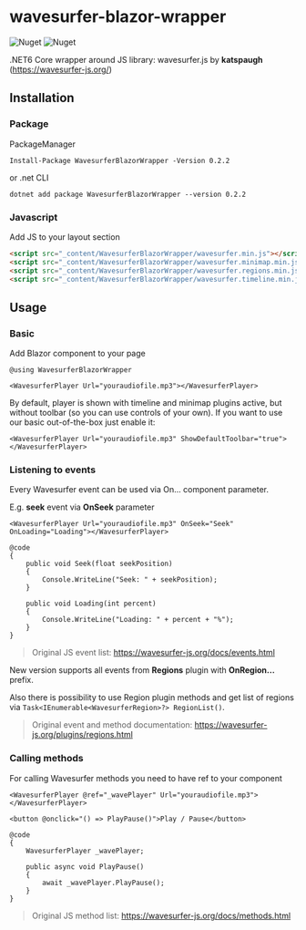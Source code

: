 # wavesurfer-blazor-wrapper

![Nuget](https://img.shields.io/nuget/v/WavesurferBlazorWrapper) ![Nuget](https://img.shields.io/nuget/dt/WavesurferBlazorWrapper)

.NET6 Core wrapper around JS library: wavesurfer.js by **katspaugh** (https://wavesurfer-js.org/)

## Installation

### Package
PackageManager
```
Install-Package WavesurferBlazorWrapper -Version 0.2.2
```
or .net CLI
```
dotnet add package WavesurferBlazorWrapper --version 0.2.2
```

### Javascript
Add JS to your layout <head> section
```html
<script src="_content/WavesurferBlazorWrapper/wavesurfer.min.js"></script>
<script src="_content/WavesurferBlazorWrapper/wavesurfer.minimap.min.js"></script>
<script src="_content/WavesurferBlazorWrapper/wavesurfer.regions.min.js"></script>
<script src="_content/WavesurferBlazorWrapper/wavesurfer.timeline.min.js"></script>
```

## Usage

### Basic
Add Blazor component to your page
```razor
@using WavesurferBlazorWrapper

<WavesurferPlayer Url="youraudiofile.mp3"></WavesurferPlayer>
```
By default, player is shown with timeline and minimap plugins active, but without toolbar (so you can use controls of your own). If you want to use our basic out-of-the-box just enable it:
```razor
<WavesurferPlayer Url="youraudiofile.mp3" ShowDefaultToolbar="true"></WavesurferPlayer>
```

### Listening to events
Every Wavesurfer event can be used via On... component parameter.
  
E.g. **seek** event via **OnSeek** parameter
```razor
<WavesurferPlayer Url="youraudiofile.mp3" OnSeek="Seek" OnLoading="Loading"></WavesurferPlayer>

@code
{
    public void Seek(float seekPosition)
    {
        Console.WriteLine("Seek: " + seekPosition);
    }

    public void Loading(int percent)
    {
        Console.WriteLine("Loading: " + percent + "%");
    }
}
```
  
> Original JS event list: https://wavesurfer-js.org/docs/events.html

New version supports all events from **Regions** plugin with **OnRegion...** prefix.

Also there is possibility to use Region plugin methods and get list of regions via `Task<IEnumerable<WavesurferRegion>?> RegionList()`.

> Original event and method documentation: https://wavesurfer-js.org/plugins/regions.html
  
### Calling methods  
For calling Wavesurfer methods you need to have ref to your component  
```razor
<WavesurferPlayer @ref="_wavePlayer" Url="youraudiofile.mp3"></WavesurferPlayer>

<button @onclick="() => PlayPause()">Play / Pause</button>
  
@code
{
    WavesurferPlayer _wavePlayer;

    public async void PlayPause()
    {
        await _wavePlayer.PlayPause();
    }
}
```
> Original JS method list: https://wavesurfer-js.org/docs/methods.html
